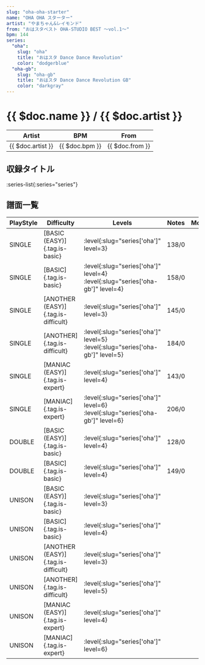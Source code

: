 ```yaml
---
slug: "oha-oha-starter"
name: "OHA OHA スターター"
artist: "やまちゃん&レイモンド"
from: "おはスタベスト OHA-STUDIO BEST ～vol.1～"
bpm: 144
series:
  "oha":
    slug: "oha"
    title: "おはスタ Dance Dance Revolution"
    color: "dodgerblue"
  "oha-gb":
    slug: "oha-gb"
    title: "おはスタ Dance Dance Revolution GB"
    color: "darkgray"
---
```


# {{ $doc.name }} / {{ $doc.artist }}

|Artist|BPM|From|
|------|---|----|
|{{ $doc.artist }}|{{ $doc.bpm }}|{{ $doc.from }}|

## 収録タイトル

:series-list{:series="series"}

## 譜面一覧

|PlayStyle|Difficulty|Levels|Notes|Movie|
|---------|----------|------|-----|-----|
|SINGLE|[BASIC (EASY)]{.tag.is-basic}|:level{:slug="series['oha']" level=3}|138/0||
|SINGLE|[BASIC]{.tag.is-basic}|:level{:slug="series['oha']" level=4} :level{:slug="series['oha-gb']" level=4}|158/0||
|SINGLE|[ANOTHER (EASY)]{.tag.is-difficult}|:level{:slug="series['oha']" level=3}|145/0||
|SINGLE|[ANOTHER]{.tag.is-difficult}|:level{:slug="series['oha']" level=5} :level{:slug="series['oha-gb']" level=5}|184/0||
|SINGLE|[MANIAC (EASY)]{.tag.is-expert}|:level{:slug="series['oha']" level=4}|143/0||
|SINGLE|[MANIAC]{.tag.is-expert}|:level{:slug="series['oha']" level=6} :level{:slug="series['oha-gb']" level=6}|206/0||
|DOUBLE|[BASIC (EASY)]{.tag.is-basic}|:level{:slug="series['oha']" level=4}|128/0||
|DOUBLE|[BASIC]{.tag.is-basic}|:level{:slug="series['oha']" level=4}|149/0||
|UNISON|[BASIC (EASY)]{.tag.is-basic}|:level{:slug="series['oha']" level=3}|||
|UNISON|[BASIC]{.tag.is-basic}|:level{:slug="series['oha']" level=4}|||
|UNISON|[ANOTHER (EASY)]{.tag.is-difficult}|:level{:slug="series['oha']" level=3}|||
|UNISON|[ANOTHER]{.tag.is-difficult}|:level{:slug="series['oha']" level=5}|||
|UNISON|[MANIAC (EASY)]{.tag.is-expert}|:level{:slug="series['oha']" level=4}|||
|UNISON|[MANIAC]{.tag.is-expert}|:level{:slug="series['oha']" level=6}|||
